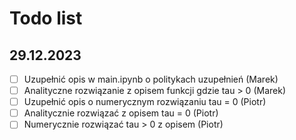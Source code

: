 # Todo list

## 29.12.2023
- [ ] Uzupełnić opis w main.ipynb o politykach uzupełnień (Marek)
- [ ] Analityczne rozwiązanie z opisem funkcji gdzie tau > 0 (Marek)
- [ ] Uzupełnić opis o numerycznym rozwiązaniu tau = 0 (Piotr)
- [ ] Analitycznie rozwiązać z opisem tau = 0 (Piotr)
- [ ] Numerycznie rozwiązać tau > 0 z opisem (Piotr)